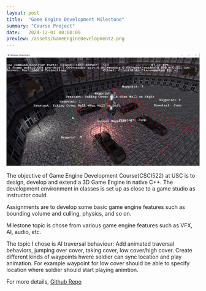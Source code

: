 ```yaml
---
layout: post
title:  "Game Engine Development Milestone"
summary: "Course Project"
date:   2024-12-01 00:00:00
preview: /assets/GameEngineDevelopment2.png
---
```


![Picture 1](/assets/GameEngineDevelopment1.png)

The objective of Game Engine Development Course(CSCI522) at USC is to design, develop and extend a 3D Game Engine in native C++. The development environment in
classes is set up as close to a game studio as instructor could.

Assignments are to develop some basic game engine features such as bounding volume and culling, physics, and so on.

Milestone topic is chose from various game engine features such as VFX, AI, audio, etc. 

The topic I chose is AI traversal behaviour: Add animated traversal behaviors, jumping over cover, taking cover, low cover/high cover. Create different kinds of waypoints hwere soldier can sync location and play animation. For example waypoint for low cover should be able to specify location where soldier should start playing animtion.

For more details, [Github Repo](https://github.com/chelliy/PEWorkspace/tree/main/MilestoneVideoShowcase)